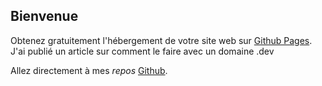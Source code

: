 ## Bienvenue

Obtenez gratuitement l'hébergement de votre site web sur [Github Pages](https://pages.github.com).
J'ai publié un article sur comment le faire avec un domaine .dev

Allez directement à mes _repos_ [Github](https://github.com/matbilodeau?tab=repositories).
